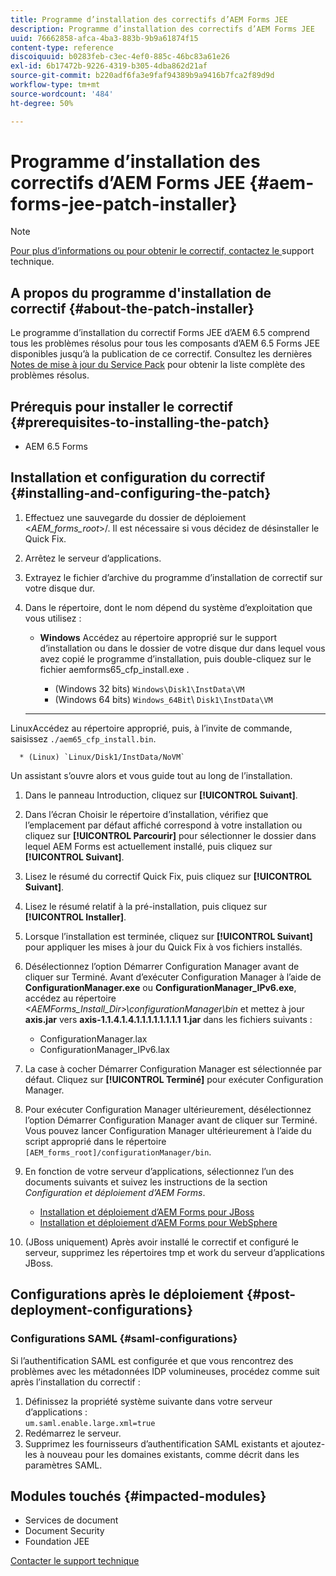```yaml
---
title: Programme d’installation des correctifs d’AEM Forms JEE
description: Programme d’installation des correctifs d’AEM Forms JEE
uuid: 76662858-afca-4ba3-883b-9b9a61874f15
content-type: reference
discoiquuid: b0283feb-c3ec-4ef0-885c-46bc83a61e26
exl-id: 6b17472b-9226-4319-b305-4dba862d21af
source-git-commit: b220adf6fa3e9faf94389b9a9416b7fca2f89d9d
workflow-type: tm+mt
source-wordcount: '484'
ht-degree: 50%

---
```


# Programme d’installation des correctifs d’AEM Forms JEE {#aem-forms-jee-patch-installer}

>[!NOTE]
>
>[Pour plus d’informations ou pour obtenir le correctif, contactez le ](https://www.adobe.com/account/sign-in.supportportal.html) support technique.

## A propos du programme d&#39;installation de correctif {#about-the-patch-installer}

Le programme d’installation du correctif Forms JEE d’AEM 6.5 comprend tous les problèmes résolus pour tous les composants d’AEM 6.5 Forms JEE disponibles jusqu’à la publication de ce correctif. Consultez les dernières [Notes de mise à jour du Service Pack](sp-release-notes.md) pour obtenir la liste complète des problèmes résolus.

## Prérequis pour installer le correctif {#prerequisites-to-installing-the-patch}

* AEM 6.5 Forms

## Installation et configuration du correctif {#installing-and-configuring-the-patch}

1. Effectuez une sauvegarde du dossier de déploiement &lt;*AEM_forms_root*>/. Il est nécessaire si vous décidez de désinstaller le Quick Fix.
1. Arrêtez le serveur d’applications.
1. Extrayez le fichier d’archive du programme d’installation de correctif sur votre disque dur.
1. Dans le répertoire, dont le nom dépend du système d’exploitation que vous utilisez :

   * **Windows**
Accédez au répertoire approprié sur le support d’installation ou dans le dossier de votre disque dur dans lequel vous avez copié le programme d’installation, puis double-cliquez sur le fichier aemforms65_cfp_install.exe .

      * (Windows 32 bits) `Windows\Disk1\InstData\VM`
      * (Windows 64 bits) `Windows_64Bit`\ `Disk1\InstData\VM`
   * ****
LinuxAccédez au répertoire approprié, puis, à l’invite de commande, saisissez 
`./aem65_cfp_install.bin`.

      * (Linux) `Linux/Disk1/InstData/NoVM`

   Un assistant s’ouvre alors et vous guide tout au long de l’installation.

1. Dans le panneau Introduction, cliquez sur **[!UICONTROL Suivant]**.
1. Dans l’écran Choisir le répertoire d’installation, vérifiez que l’emplacement par défaut affiché correspond à votre installation ou cliquez sur **[!UICONTROL Parcourir]** pour sélectionner le dossier dans lequel AEM Forms est actuellement installé, puis cliquez sur **[!UICONTROL Suivant]**.
1. Lisez le résumé du correctif Quick Fix, puis cliquez sur **[!UICONTROL Suivant]**.
1. Lisez le résumé relatif à la pré-installation, puis cliquez sur **[!UICONTROL Installer]**.
1. Lorsque l’installation est terminée, cliquez sur **[!UICONTROL Suivant]** pour appliquer les mises à jour du Quick Fix à vos fichiers installés.

1. Désélectionnez l’option Démarrer Configuration Manager avant de cliquer sur Terminé. Avant d’exécuter Configuration Manager à l’aide de **ConfigurationManager.exe** ou **ConfigurationManager_IPv6.exe**, accédez au répertoire *&lt;AEMForms_Install_Dir>\configurationManager\bin* et mettez à jour **axis.jar** vers **axis-1.1.4.1.4.1.1.1.1.1.1.1.1 1.jar** dans les fichiers suivants :

   * ConfigurationManager.lax
   * ConfigurationManager_IPv6.lax

1. La case à cocher Démarrer Configuration Manager est sélectionnée par défaut. Cliquez sur **[!UICONTROL Terminé]** pour exécuter Configuration Manager.

1. Pour exécuter Configuration Manager ultérieurement, désélectionnez l’option Démarrer Configuration Manager avant de cliquer sur Terminé. Vous pouvez lancer Configuration Manager ultérieurement à l’aide du script approprié dans le répertoire `[AEM_forms_root]/configurationManager/bin`.

1. En fonction de votre serveur d’applications, sélectionnez l’un des documents suivants et suivez les instructions de la section *Configuration et déploiement d’AEM Forms*.

   * [Installation et déploiement d’AEM Forms pour JBoss](http://www.adobe.com/go/learn_aemforms_installJBoss_65)
   * [Installation et déploiement d’AEM Forms pour WebSphere](http://www.adobe.com/go/learn_aemforms_installWebSphere_65)

1. (JBoss uniquement) Après avoir installé le correctif et configuré le serveur, supprimez les répertoires tmp et work du serveur d’applications JBoss.

## Configurations après le déploiement {#post-deployment-configurations}

### Configurations SAML {#saml-configurations}

Si l’authentification SAML est configurée et que vous rencontrez des problèmes avec les métadonnées IDP volumineuses, procédez comme suit après l’installation du correctif :

1. Définissez la propriété système suivante dans votre serveur d’applications :\
   `um.saml.enable.large.xml=true`
1. Redémarrez le serveur.
1. Supprimez les fournisseurs d’authentification SAML existants et ajoutez-les à nouveau pour les domaines existants, comme décrit dans les paramètres SAML.

## Modules touchés {#impacted-modules}

* Services de document
* Document Security
* Foundation JEE

[Contacter le support technique](https://www.adobe.com/account/sign-in.supportportal.html)
